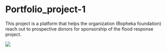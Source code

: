 # Portfolio_project-1
This project is a platform that helps the organization (Ropheka foundation) reach out to prospective donors for sponsorship of the flood response project.


![](https://github.com/Adeboye22/alxProject-rophekaFoundation.github.io/blob/bea46069b1325a45b69cfcbd5a6ca69ca05427da/Screenshot%20(12).png)
